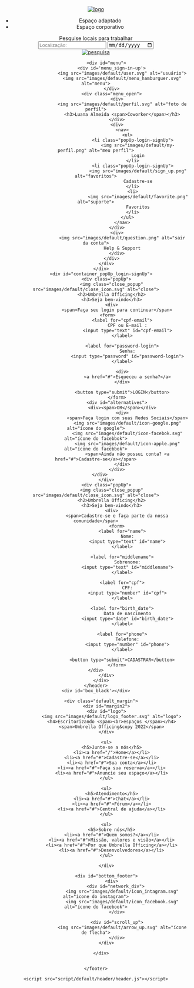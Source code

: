 <!DOCTYPE html>
<html lang="en">
<head>
    <meta charset="UTF-8">
    <meta http-equiv="X-UA-Compatible" content="IE=edge">
    <meta name="viewport" content="width=device-width, initial-scale=1.0">
    <title>Document</title>
    <link rel="preconnect" href="https://fonts.googleapis.com">
    <link rel="preconnect" href="https://fonts.gstatic.com" crossorigin>
    <link href="https://fonts.googleapis.com/css2?family=Montserrat:wght@300;400;500;600;700&display=swap" rel="stylesheet">
    <link rel="stylesheet" href="https://cdnjs.cloudflare.com/ajax/libs/font-awesome/4.7.0/css/font-awesome.min.css">
    <link rel="stylesheet" href="style/default/default.css">
</head>
<body>
    <header id="header" class="container_margin_default">
        <div class="default_margin">
            <a href="/"> <img src="images/default/logo.svg" alt="logo"> </a>
            <div id="container_search">
                <ul id="type_office">
                    <li class="option_office checked">Espaço adaptado</li>
                    <li class="option_office">Espaço corporativo</li>
                </ul>
                    <div class="container_search_input">
                        <span id="search_txt">Pesquise locais para trabalhar</span>
                        <div id='container_informations_find_coworking'>
                            <input id="localization" type="text" placeholder="Localização:">
                            <input type="date" id="check_in">
                        </div>
                        <a href="#">
                            <div>
                                <img src="images/default/search.svg" alt="pesquisa">
                            </div>
                        </a>  
                    </div>
            </div>

            <div id="menu">
                <div id='menu_sign-in-up'>
                        <img src="images/default/user.svg" alt="usuário">
                        <img src="images/default/menu_hamburguer.svg" alt="menu">
                </div>
                <div class="menu_open">
                    <div>
                        <img src="images/default/perfil.svg" alt="foto de perfil">
                        <h3>Luana Almeida <span>Coworker</span></h3>
                    </div>
                    <div>
                        <nav>
                            <ul>
                                <li class="popUp-login-signUp">
                                    <img src="images/default/my-perfil.png" alt="meu perfil">
                                    Login
                                </li>
                                <li class="popUp-login-signUp">
                                    <img src="images/default/sign_up.png" alt="favoritos">
                                    Cadastre-se
                                </li>
                                <li>
                                    <img src="images/default/favorite.png" alt="suporte">
                                    Favoritos
                                </li>
                            </ul>
                        </nav>
                    </div>
                    <div>
                        <img src="images/default/question.png" alt="sair da conta">
                        Help & Support
                    </div>
                </div>
            </div>
        </div>
        <div id="container_popUp_login-signUp">
            <div class="popUp">
                <img class="close_popup" src="images/default/close_icon.svg" alt="close">
                <h2>Umbrella Officing</h2>
                <h3>Seja bem-vindo</h3>
                <div>
                    <span>Faça seu login para continuar</span>
                    <form>       
                        <label for="cpf-email">
                            CPF ou E-mail :
                            <input type="text" id="cpf-email">
                        </label>
                        
                        <label for="password-login">
                            Senha:
                            <input type="password" id="password-login">
                        </label>

                        <div>
                            <a href="#">Esqueceu a senha?</a>
                        </div>
                        
                        <button type="submit">LOGIN</button>
                    </form>
                    <div id="alternatives">
                        <div><span>OR</span></div>
                        <div>
                            <span>Faça login com suas Redes Sociais</span>
                            <img src="images/default/icon-google.png" alt="ícone do google">
                            <img src="images/default/icon-facebok.svg" alt="ícone do facebbok">
                            <img src="images/default/icon-apple.png" alt="ícone do facebbok">
                            <span>Ainda não possui conta? <a href="#">Cadastre-se</a></span>
                        </div>
                    </div>
            </div>     
            </div>
            <div class="popUp">
                <img class="close_popup" src="images/default/close_icon.svg" alt="close">
                <h2>Umbrella Officing</h2>
                <h3>Seja bem-vindo</h3>
                <div>
                    <span>Cadastre-se e faça parte da nossa comunidade</span>
                    <form>
                        <label for="name">
                            Nome:
                            <input type="text" id="name">
                        </label>

                        <label for="middlename">
                            Sobrenome:
                            <input type="text" id="middlename">
                        </label>

                        <label for="cpf">
                            CPF:
                            <input type="number" id="cpf">
                        </label>

                        <label for="birth_date">
                            Data de nascimento
                            <input type="date" id="birth_date">
                        </label>
                        
                        <label for="phone">
                            Telefone:
                            <input type="number" id="phone">
                        </label>

                        <button type="submit">CADASTRAR</button>
                    </form>
            </div>        
            </div>
        </div>
    </header>
    <div id='box_black'></div>


 <footer class="container_margin_default">

        <div class="default_margin">
            <div id="margin2">
            <div id="logo">
                <img src="images/default/logo_footer.svg" alt="logo">
                <h4>Escritorizando <span><br>espaços </span></h4>
                <span>Umbrella Officing&copy 2022</span>
            </div>

            <ul>
                <h5>Junte-se a nós</h5>
                <li><a href="/">Home</a></li>
                <li><a href="#">Cadastre-se</a></li>
                <li><a href="#">Sua conta</a></li>
                <li><a href="#">Faça sua reserva</a></li>
                <li><a href="#">Anuncie seu espaço</a></li>
            </ul>

            <ul>
                <h5>Atendimento</h5>
                <li><a href="#">Chat</a></li>
                <li><a href="#">Fórum</a></li>
                <li><a href="#">Central de ajuda</a></li>
            </ul>

            <ul>
                <h5>Sobre nós</h5>
                <li><a href="#">Quem somos?</a></li>
                <li><a href="#">Missão, valores e visão</a></li>
                <li><a href="#">Por que Umbrella Officing</a></li>
                <li><a href="#">Desenvolvedores</a></li>
            </ul>

            </div>
            
            <div id="bottom_footer">
                <div>
                    <div id="network_div"> 
                        <img src="images/default/icon_intagram.svg" alt="ícone do instagram">
                        <img src="images/default/icon_facebook.svg" alt="ícone do facebook">
                    </div>

                    <div id="scroll_up">
                        <img src="images/default/arrow_up.svg" alt="ícone de flecha">
                    </div>
            </div>

        </div>

        
    </footer>

    <script src="script/default/header/header.js"></script>

</body>
</html>
